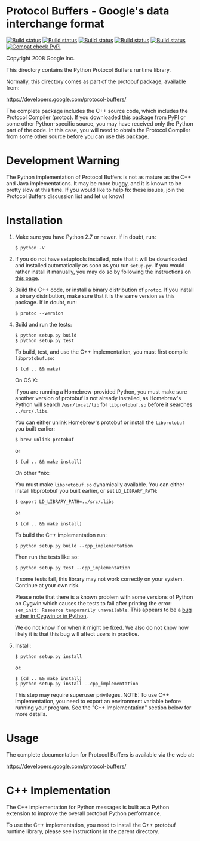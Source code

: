 Protocol Buffers - Google's data interchange format
===================================================

[![Build status](https://storage.googleapis.com/protobuf-kokoro-results/status-badge/linux-python.png)](https://fusion.corp.google.com/projectanalysis/current/KOKORO/prod:protobuf%2Fgithub%2Fmaster%2Fubuntu%2Fpython%2Fcontinuous) [![Build status](https://storage.googleapis.com/protobuf-kokoro-results/status-badge/linux-python_compatibility.png)](https://fusion.corp.google.com/projectanalysis/current/KOKORO/prod:protobuf%2Fgithub%2Fmaster%2Fubuntu%2Fpython_compatibility%2Fcontinuous) [![Build status](https://storage.googleapis.com/protobuf-kokoro-results/status-badge/linux-python_cpp.png)](https://fusion.corp.google.com/projectanalysis/current/KOKORO/prod:protobuf%2Fgithub%2Fmaster%2Fubuntu%2Fpython_cpp%2Fcontinuous) [![Build status](https://storage.googleapis.com/protobuf-kokoro-results/status-badge/macos-python.png)](https://fusion.corp.google.com/projectanalysis/current/KOKORO/prod:protobuf%2Fgithub%2Fmaster%2Fmacos%2Fpython%2Fcontinuous) [![Build status](https://storage.googleapis.com/protobuf-kokoro-results/status-badge/macos-python_cpp.png)](https://fusion.corp.google.com/projectanalysis/current/KOKORO/prod:protobuf%2Fgithub%2Fmaster%2Fmacos%2Fpython_cpp%2Fcontinuous) [![Compat check PyPI](https://python-compatibility-tools.appspot.com/one_badge_image?package=protobuf)](https://python-compatibility-tools.appspot.com/one_badge_target?package=protobuf)

Copyright 2008 Google Inc.

This directory contains the Python Protocol Buffers runtime library.

Normally, this directory comes as part of the protobuf package, available
from:

  https://developers.google.com/protocol-buffers/

The complete package includes the C++ source code, which includes the
Protocol Compiler (protoc).  If you downloaded this package from PyPI
or some other Python-specific source, you may have received only the
Python part of the code.  In this case, you will need to obtain the
Protocol Compiler from some other source before you can use this
package.

Development Warning
===================

The Python implementation of Protocol Buffers is not as mature as the C++
and Java implementations.  It may be more buggy, and it is known to be
pretty slow at this time.  If you would like to help fix these issues,
join the Protocol Buffers discussion list and let us know!

Installation
============

1) Make sure you have Python 2.7 or newer.  If in doubt, run:

       $ python -V

2) If you do not have setuptools installed, note that it will be
   downloaded and installed automatically as soon as you run `setup.py`.
   If you would rather install it manually, you may do so by following
   the instructions on [this page](https://packaging.python.org/en/latest/installing.html#setup-for-installing-packages).

3) Build the C++ code, or install a binary distribution of `protoc`.  If
   you install a binary distribution, make sure that it is the same
   version as this package.  If in doubt, run:

       $ protoc --version

4) Build and run the tests:

       $ python setup.py build
       $ python setup.py test

   To build, test, and use the C++ implementation, you must first compile
   `libprotobuf.so`:

       $ (cd .. && make)

   On OS X:

   If you are running a Homebrew-provided Python, you must make sure another
   version of protobuf is not already installed, as Homebrew's Python will
   search `/usr/local/lib` for `libprotobuf.so` before it searches
   `../src/.libs`.

   You can either unlink Homebrew's protobuf or install the `libprotobuf` you
   built earlier:

       $ brew unlink protobuf

   or

       $ (cd .. && make install)

    On other *nix:

    You must make `libprotobuf.so` dynamically available. You can either
    install libprotobuf you built earlier, or set `LD_LIBRARY_PATH`:

       $ export LD_LIBRARY_PATH=../src/.libs

    or

       $ (cd .. && make install)

   To build the C++ implementation run:

       $ python setup.py build --cpp_implementation

   Then run the tests like so:

       $ python setup.py test --cpp_implementation

   If some tests fail, this library may not work correctly on your
   system.  Continue at your own risk.

   Please note that there is a known problem with some versions of
   Python on Cygwin which causes the tests to fail after printing the
   error:  `sem_init: Resource temporarily unavailable`.  This appears
   to be a [bug either in Cygwin or in
   Python](http://www.cygwin.com/ml/cygwin/2005-07/msg01378.html).

   We do not know if or when it might be fixed.  We also do not know
   how likely it is that this bug will affect users in practice.

5) Install:

       $ python setup.py install

   or:

       $ (cd .. && make install)
       $ python setup.py install --cpp_implementation

   This step may require superuser privileges.
   NOTE: To use C++ implementation, you need to export an environment
   variable before running your program.  See the "C++ Implementation"
   section below for more details.

Usage
=====

The complete documentation for Protocol Buffers is available via the
web at:

  https://developers.google.com/protocol-buffers/

C++ Implementation
==================

The C++ implementation for Python messages is built as a Python extension to
improve the overall protobuf Python performance.

To use the C++ implementation, you need to install the C++ protobuf runtime
library, please see instructions in the parent directory.
